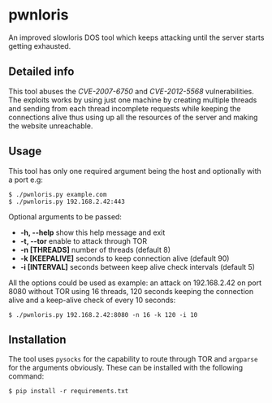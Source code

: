 # pwnloris
An improved slowloris DOS tool which keeps attacking until the server starts getting exhausted.


## Detailed info

This tool abuses the *CVE-2007-6750* and *CVE-2012-5568* vulnerabilities. The exploits works by using just one machine by creating multiple threads and sending from each thread incomplete requests while keeping the connections alive thus using up all the resources of the server and making the website unreachable.


## Usage

This tool has only one required argument being the host and optionally with a port e.g:

    $ ./pwnloris.py example.com
    $ ./pwnloris.py 192.168.2.42:443


Optional arguments to be passed:
  
- **-h, --help**      show this help message and exit
- **-t, --tor** enable to attack through TOR
- **-n [THREADS]**    number of threads (default 8)
- **-k [KEEPALIVE]**  seconds to keep connection alive (default 90)
-  **-i [INTERVAL]**   seconds between keep alive check intervals (default 5)

All the options could be used as example: an attack on 192.168.2.42 on port 8080 without TOR using 16 threads, 120 seconds keeping the connection alive and a keep-alive check of every 10 seconds:

    $ ./pwnloris.py 192.168.2.42:8080 -n 16 -k 120 -i 10

## Installation

The tool uses `pysocks` for the capability to route through TOR and `argparse` for the arguments obviously. These can be installed with the following command:

    $ pip install -r requirements.txt


